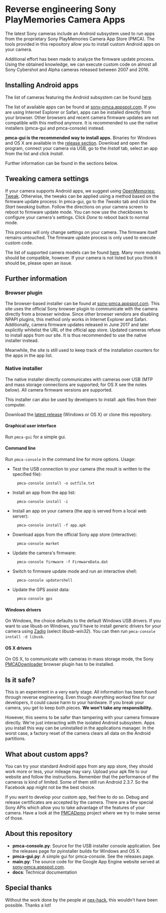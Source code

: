 # Reverse engineering Sony PlayMemories Camera Apps #
The latest Sony cameras include an Android subsystem used to run apps from the proprietary Sony PlayMemories Camera App Store (PMCA). The tools provided in this repository allow you to install custom Android apps on your camera.

Additional effort has been made to analyze the firmware update process. Using the obtained knowledge, we can execute custom code on almost all Sony Cybershot and Alpha cameras released between 2007 and 2016.

## Installing Android apps ##
The list of cameras featuring the Android subsystem can be found [here](https://github.com/ma1co/OpenMemories-Framework/blob/master/docs/Cameras.md).

The list of available apps can be found at [sony-pmca.appspot.com](https://sony-pmca.appspot.com/). If you are using Internet Explorer or Safari, apps can be installed directly from your browser. Other browsers and recent camera firmware updates are not compatible with this method anymore. It is recommended to use the native installers (pmca-gui and pmca-console) instead.

**pmca-gui is the recommended way to install apps.** Binaries for Windows and OS X are available in the [release section](https://github.com/ma1co/Sony-PMCA-RE/releases/latest). Download and open the program, connect your camera via USB, go to the *Install* tab, select an app from the list and click *Install*.

Further information can be found in the sections below.

## Tweaking camera settings ##
If your camera supports Android apps, we suggest using [OpenMemories: Tweak](https://github.com/ma1co/OpenMemories-Tweak). Otherwise, the tweaks can be applied using a method based on the firmware update process: In pmca-gui, go to the *Tweaks* tab and click the *Start tweaking* button. Follow the directions on your camera screen to reboot to firmware update mode. You can now use the checkboxes to configure your camera's settings. Click *Done* to reboot back to normal mode.

This process will only change settings on your camera. The firmware itself remains untouched. The firmware update process is only used to execute custom code.

The list of supported camera models can be found [here](https://github.com/ma1co/fwtool.py/blob/master/devices.yml). Many more models should be compatible, however. If your camera is not listed but you think it should be, please open an issue.

## Further information ##
### Browser plugin ###
The browser-based installer can be found at [sony-pmca.appspot.com](https://sony-pmca.appspot.com/). This site uses the official Sony browser plugin to communicate with the camera directly from a browser window. Since other browser vendors are disabling NPAPI plugins, this method only works in Internet Explorer and Safari. Additionally, camera firmware updates released in June 2017 and later explicitly whitelist the URL of the official app store. Updated cameras refuse to install apps from our site. It is thus recommended to use the native installer instead.

Meanwhile, the site is still used to keep track of the installation counters for the apps in the app list.

### Native installer ###
The native installer directly communicates with cameras over USB (MTP and mass storage connections are supported; for OS X see the notes below). All camera firmware versions are supported.

This installer can also be used by developers to install .apk files from their computer.

Download the [latest release](https://github.com/ma1co/Sony-PMCA-RE/releases/latest) (Windows or OS X) or clone this repository.

#### Graphical user interface ####
Run `pmca-gui` for a simple gui.

#### Command line ####
Run `pmca-console` in the command line for more options. Usage:

* Test the USB connection to your camera (the result is written to the specified file):

        pmca-console install -o outfile.txt

* Install an app from the app list:

        pmca-console install -i

* Install an app on your camera (the app is served from a local web server):

        pmca-console install -f app.apk

* Download apps from the official Sony app store (interactive):

        pmca-console market

* Update the camera's firmware:

        pmca-console firmware -f FirmwareData.dat

* Switch to firmware update mode and run an interactive shell:

        pmca-console updatershell

* Update the GPS assist data:

        pmca-console gps

#### Windows drivers ####
On Windows, the choice defaults to the default Windows USB drivers. If you want to use libusb on Windows, you'll have to install generic drivers for your camera using [Zadig](http://zadig.akeo.ie/) (select *libusb-win32*). You can then run `pmca-console install -d libusb`.

#### OS X drivers ####
On OS X, to communicate with cameras in mass storage mode, the Sony [PMCADownloader](https://sony-pmca.appspot.com/plugin/install) browser plugin has to be installed.

## Is it safe? ##
This is an experiment in a very early stage. All information has been found through reverse engineering. Even though everything worked fine for our developers, it could cause harm to your hardware. If you break your camera, you get to keep both pieces. **We won't take any responsibility.**

However, this seems to be safer than tampering with your camera firmware directly. We're just interacting with the isolated Android subsystem. Apps you install this way can be uninstalled in the applications manager. In the worst case, a factory reset of the camera clears all data on the Android partitions.

## What about custom apps? ##
You can try your standard Android apps from any app store, they should work more or less, your mileage may vary. Upload your apk file to our website and follow the instructions. Remember that the performance of the cameras is kind of limited. Some of them still run Android 2.3.7. So the Facebook app might not be the best choice.

If you want to develop your custom app, feel free to do so. Debug and release certificates are accepted by the camera. There are a few special Sony APIs which allow you to take advantage of the features of your camera. Have a look at the [PMCADemo](https://github.com/ma1co/PMCADemo) project where we try to make sense of those.

## About this repository ##
* **pmca-console.py**: Source for the USB installer console application. See the releases page for pyinstaller builds for Windows and OS X.
* **pmca-gui.py**: A simple gui for pmca-console. See the releases page.
* **main.py**: The source code for the Google App Engine website served at [sony-pmca.appspot.com](https://sony-pmca.appspot.com/).
* **docs**: Technical documentation

## Special thanks ##
Without the work done by the people at [nex-hack](http://www.personal-view.com/faqs/sony-hack/hack-development), this wouldn't have been possible. Thanks a lot!
